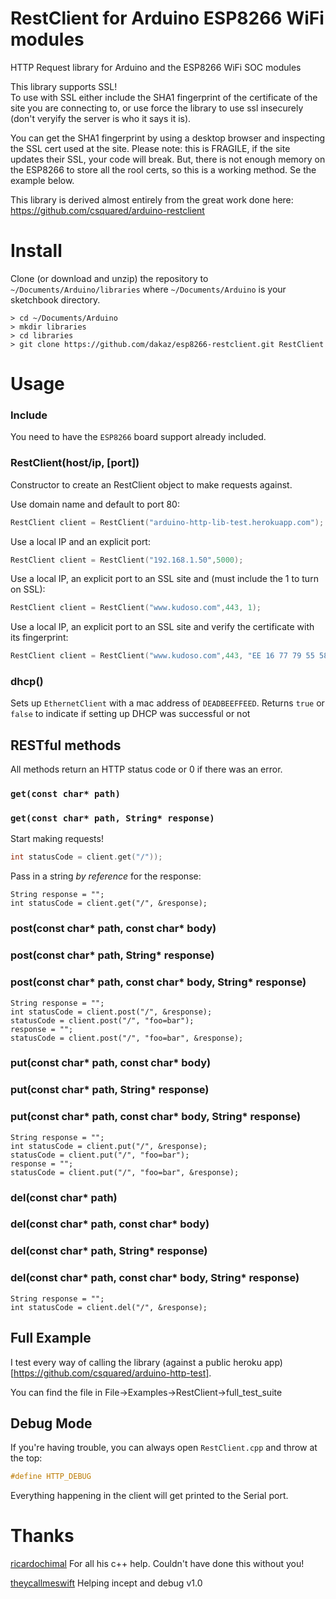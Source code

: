 # RestClient for Arduino ESP8266 WiFi modules

HTTP Request library for Arduino and the ESP8266 WiFi SOC modules

This library supports SSL!  
To use with SSL either include the SHA1 fingerprint of the certificate of the site you are connecting to, or use force the library to use ssl insecurely (don't veryify the server is who it says it is).

You can get the SHA1 fingerprint by using a desktop browser and inspecting the SSL cert used at the site.  Please note: this is FRAGILE, if the site updates their SSL, your code will break.  But, there is not enough memory on the ESP8266 to store all the rool certs, so this is a working method.  Se the example below.

This library is derived almost entirely from the great work done here: https://github.com/csquared/arduino-restclient

# Install

Clone (or download and unzip) the repository to `~/Documents/Arduino/libraries`
where `~/Documents/Arduino` is your sketchbook directory.

    > cd ~/Documents/Arduino
    > mkdir libraries
    > cd libraries
    > git clone https://github.com/dakaz/esp8266-restclient.git RestClient

# Usage

### Include

You need to have the `ESP8266` board support already included.

### RestClient(host/ip, [port])

Constructor to create an RestClient object to make requests against.

Use domain name and default to port 80:
```c++
RestClient client = RestClient("arduino-http-lib-test.herokuapp.com");
```

Use a local IP and an explicit port:
```c++
RestClient client = RestClient("192.168.1.50",5000);
```

Use a local IP, an explicit port to an SSL site and (must include the 1 to turn on SSL):
```c++
RestClient client = RestClient("www.kudoso.com",443, 1);
```

Use a local IP, an explicit port to an SSL site and verify the certificate with its fingerprint:
```c++
RestClient client = RestClient("www.kudoso.com",443, "EE 16 77 79 55 58 92 46 FB 18 40 99 2E 17 7E AB 32 0A 4A 88");
```

### dhcp()

Sets up `EthernetClient` with a mac address of `DEADBEEFFEED`. Returns `true` or `false` to indicate if setting up DHCP
was successful or not

## RESTful methods

All methods return an HTTP status code or 0 if there was an error.

### `get(const char* path)`
### `get(const char* path, String* response)`

Start making requests!

```c++
int statusCode = client.get("/"));
```

Pass in a string *by reference* for the response:
```
String response = "";
int statusCode = client.get("/", &response);
```

### post(const char* path, const char* body)
### post(const char* path, String* response)
### post(const char* path, const char* body, String* response)

```
String response = "";
int statusCode = client.post("/", &response);
statusCode = client.post("/", "foo=bar");
response = "";
statusCode = client.post("/", "foo=bar", &response);
```

### put(const char* path, const char* body)
### put(const char* path, String* response)
### put(const char* path, const char* body, String* response)

```
String response = "";
int statusCode = client.put("/", &response);
statusCode = client.put("/", "foo=bar");
response = "";
statusCode = client.put("/", "foo=bar", &response);
```

### del(const char* path)
### del(const char* path, const char* body)
### del(const char* path, String* response)
### del(const char* path, const char* body, String* response)

```
String response = "";
int statusCode = client.del("/", &response);
```

## Full Example

I test every way of calling the library (against a public heroku app)[https://github.com/csquared/arduino-http-test].

You can find the file in File->Examples->RestClient->full_test_suite

## Debug Mode

If you're having trouble, you can always open `RestClient.cpp` and throw at the top:

```c++
#define HTTP_DEBUG
```

Everything happening in the client will get printed to the Serial port.

# Thanks

[ricardochimal](https://github.com/ricardochimal) For all his c++ help.  Couldn't have done this without you!

[theycallmeswift](https://github.com/theycallmeswift) Helping incept and debug v1.0
